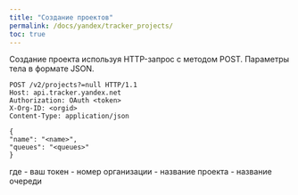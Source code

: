 ```yaml
---
title: "Создание проектов"
permalink: /docs/yandex/tracker_projects/
toc: true
---
```


Создание проекта используя HTTP-запрос с методом POST.
Параметры тела в формате JSON.
```
POST /v2/projects?=null HTTP/1.1
Host: api.tracker.yandex.net
Authorization: OAuth <token>
X-Org-ID: <orgid>
Content-Type: application/json

{
"name": "<name>",
"queues": "<queues>"
}
```
где
<token> - ваш токен
<orgid> - номер организации
<name> - название проекта
<queues> - название очереди
